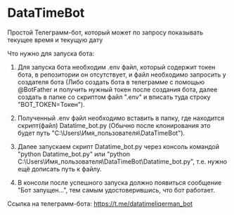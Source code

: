 # DataTimeBot
Простой Телеграмм-бот, который может по запросу показывать текущее время и текущую дату

Что нужно для запуска бота:

1. Для запуска бота необходим .env файл, который содержит токен бота, в репозитории он отсутствует, и файл необходимо запросить у создателя бота (Либо создать бота в телеграмме с помощью @BotFather и получить нужный токен после создания бота, далее создать в папке со скриптом файл ".env" и вписать туда строку "BOT_TOKEN=Токен").

2. Полученный .env файл необходимо вставить в папку, где находится скрипт(файл) Datatime_bot.py (Обычно после клонирования это будет путь "C:\Users\Имя_пользователя\DataTimeBot").

3. Далее запускаем скрипт Datatime_bot.py через консоль командой "python Datatime_bot.py" или "python C:\Users\Имя_пользователя\DataTimeBot\Datatime_bot.py", т.е. нужно ещё дописать путь к файлу.

4. В консоли после успешного запуска должно появиться сообщение "Бот запущен...", тем самым удостоверившись, что бот работает.

Ссылка на телеграмм-бота: https://t.me/datatimeliqerman_bot
